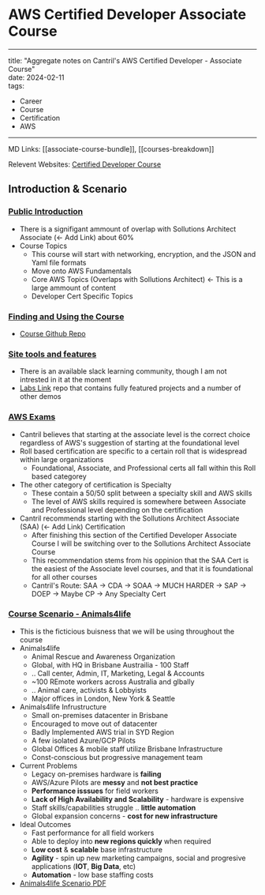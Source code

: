 # AWS Certified Developer Associate Course

---
title: "Aggregate notes on Cantril's AWS Certified Developer - Associate Course"  
date: 2024-02-11  
tags:
- Career
- Course
- Certification
- AWS
---

MD Links: [[associate-course-bundle]], [[courses-breakdown]]

Relevent Websites: [Certified Developer Course](https://learn.cantrill.io/courses/enrolled/1101194)

## Introduction & Scenario

### [Public Introduction](https://learn.cantrill.io/courses/1101194/lectures/30553576)
- There is a signifigant ammount of overlap with Sollutions Architect Associate (<- Add Link) about 60%
- Course Topics
    - This course will start with networking, encryption, and the JSON and Yaml file formats
    - Move onto AWS Fundamentals
    - Core AWS Topics (Overlaps with Sollutions Architect) <- This is a large ammount of content
    - Developer Cert Specific Topics

### [Finding and Using the Course](https://learn.cantrill.io/courses/1101194/lectures/24663362)
- [Course Github Repo](https://github.com/acantril/aws-dev-associate)

### [Site tools and features](https://learn.cantrill.io/courses/1101194/lectures/39441493)
- There is an available slack learning community, though I am not intrested in it at the moment
- [Labs Link](https://github.com/acantril/learn-cantrill-io-labs) repo that contains fully featured projects and a number of other demos

### [AWS Exams](https://learn.cantrill.io/courses/1101194/lectures/24663371)
- Cantril believes that starting at the associate level is the correct choice regardless of AWS's suggestion of starting at the foundational level
- Roll based certification are specific to a certain roll that is widespread within large organizations
    - Foundational, Associate, and Professional certs all fall within this Roll based categorey
- The other category of certification is Specialty
    - These contain a 50/50 split between a specialty skill and AWS skills
    - The level of AWS skills required is somewhere between Associate and Professional level depending on the certification
- Cantril recommends starting with the Sollutions Architect Associate (SAA) (<- Add Link) Certification
    - After finishing this section of the Certified Developer Associate Course I will be switching over to the Sollutions Architect Associate Course
    - This recommendation stems from his oppinion that the SAA Cert is the easiest of the Associate level courses, and that it is foundational for all other courses 
    - Cantril's Route: SAA -> CDA -> SOAA -> MUCH HARDER -> SAP -> DOEP -> Maybe CP -> Any Specialty Cert

### [Course Scenario - Animals4life](https://learn.cantrill.io/courses/1101194/lectures/24663376)
- This is the ficticious buisness that we will be using throughout the course
- Animals4life
    - Animal Rescue and Awareness Organization
    - Global, with HQ in Brisbane Austrailia - 100 Staff
    - .. Call center, Admin, IT, Marketing, Legal & Accounts
    - ~100 REmote workers across Australia and glbally
    - .. Animal care, activists & Lobbyists
    - Major offices in London, New York & Seattle
- Animals4life Infrustructure
    - Small on-premises datacenter in Brisbane
    - Encouraged to move out of datacenter
    - Badly Implemented AWS trial in SYD Region
    - A few isolated Azure/GCP Pilots
    - Global Offices & mobile staff utilize Brisbane Infrastructure
    - Const-conscious but progressive management team
- Current Problems
    - Legacy on-premises hardware is **failing**
    - AWS/Azure Pilots are **messy** and **not best practice**
    - **Performance isssues** for field workers
    - **Lack of High Availability and Scalability** - hardware is expensive
    - Staff skills/capabilities struggle .. **little automation**
    - Global expansion concerns - **cost for new infrastructure**
- Ideal Outcomes
    - Fast performance for all field workers
    - Able to deploy into **new regions quickly** when required
    - **Low cost** & **scalable** base infrastructure
    - **Agility** - spin up new marketing campaigns, social and progresive applications (**IOT**, **Big Data**, etc)
    - **Automation** - low base staffing costs
- [Animals4life Scenario PDF](https://github.com/acantril/aws-sa-associate-saac02/blob/master/01-Introduction/01_CourseScenario/Animals4Life%20Scenario.pdf)
